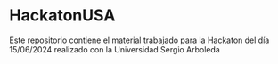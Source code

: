 # HackatonUSA
Este repositorio contiene el material trabajado para la Hackaton del día 15/06/2024 realizado con la Universidad Sergio Arboleda

